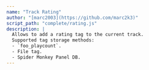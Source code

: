```yaml
---
name: "Track Rating"
author: "[marc2003](https://github.com/marc2k3)"
script_path: "complete/rating.js"
description: |
  Allows to add a rating tag to the current track.  
  Supported tag storage methods:
  - `foo_playcount`.
  - File tag.
  - Spider Monkey Panel DB.
---
```

